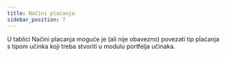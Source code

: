 ```yaml
---
title: Načini placanja
sidebar_position: 7
---
```


U tablici Načini placanja moguće je (ali nije obavezno) povezati tip plaćanja s tipom učinka koji treba stvoriti u modulu portfelja učinaka.






